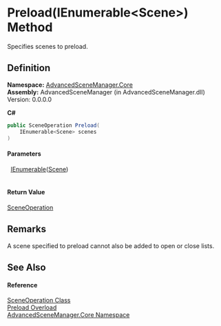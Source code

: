 # Preload(IEnumerable&lt;Scene&gt;) Method


Specifies scenes to preload.



## Definition
**Namespace:** <a href="N_AdvancedSceneManager_Core.md">AdvancedSceneManager.Core</a>  
**Assembly:** AdvancedSceneManager (in AdvancedSceneManager.dll) Version: 0.0.0.0

**C#**
``` C#
public SceneOperation Preload(
	IEnumerable<Scene> scenes
)
```



#### Parameters
<dl><dt>  <a href="https://learn.microsoft.com/dotnet/api/system.collections.generic.ienumerable-1" target="_blank" rel="noopener noreferrer">IEnumerable</a>(<a href="T_AdvancedSceneManager_Models_Scene.md">Scene</a>)</dt><dd> </dd></dl>

#### Return Value
<a href="T_AdvancedSceneManager_Core_SceneOperation.md">SceneOperation</a>

## Remarks
A scene specified to preload cannot also be added to open or close lists.

## See Also


#### Reference
<a href="T_AdvancedSceneManager_Core_SceneOperation.md">SceneOperation Class</a>  
<a href="Overload_AdvancedSceneManager_Core_SceneOperation_Preload.md">Preload Overload</a>  
<a href="N_AdvancedSceneManager_Core.md">AdvancedSceneManager.Core Namespace</a>  
